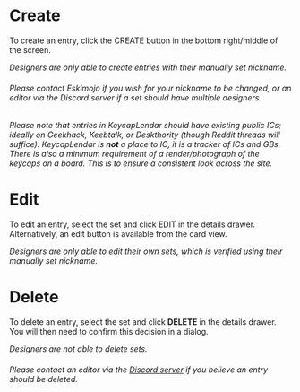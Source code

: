 # Create
To create an entry, click the CREATE button in the bottom right/middle of the screen.

*Designers are only able to create entries with their manually set nickname.*

###### Please contact Eskimojo if you wish for your nickname to be changed, or an editor via the Discord server if a set should have multiple designers.

###### Please note that entries in KeycapLendar should have existing public ICs; ideally on Geekhack, Keebtalk, or Deskthority (though Reddit threads will suffice). KeycapLendar is **not** a place to IC, it is a tracker of ICs and GBs. There is also a minimum requirement of a render/photograph of the keycaps on a board. This is to ensure a consistent look across the site.

# Edit
To edit an entry, select the set and click EDIT in the details drawer. Alternatively, an edit button is available from the card view.

*Designers are only able to edit their own sets, which is verified using their manually set nickname.*

# Delete
To delete an entry, select the set and click **DELETE** in the details drawer. You will then need to confirm this decision in a dialog.

*Designers are not able to delete sets.*

###### Please contact an editor via the [Discord server](https://discord.gg/zrcN3qF) if you believe an entry should be deleted.
